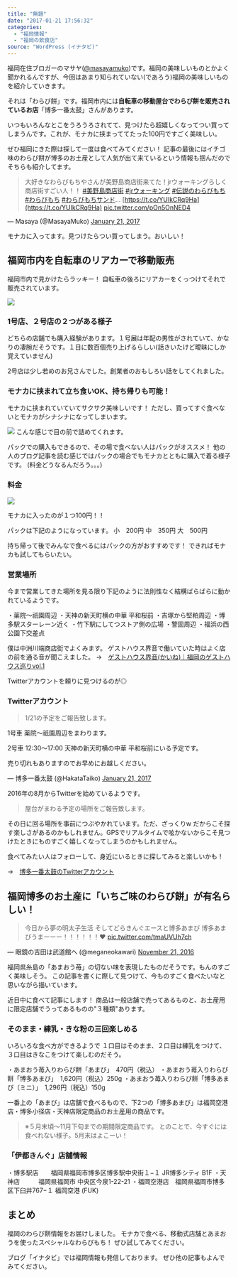 ```yaml
---
title: "無題"
date: "2017-01-21 17:56:32"
categories:
  - "福岡情報"
  - "福岡の飲食店"
source: "WordPress (イナタビ)"
---
```


福岡在住ブロガーのマサヤ([@masayamuko](https://twitter.com/MasayaMuko))です。福岡の美味しいものとかよく聞かれるんですが、今回はあまり知られていない(であろう)福岡の美味しいものを紹介していきます。

それは「わらび餅」です。福岡市内には**自転車の移動屋台でわらび餅を販売されているお店**「博多一番太鼓」さんがあります。

いつもいろんなとこをうろうろされてて、見つけたら超嬉しくなってつい買ってしまうんです。これが、モナカに挟まっててたった100円ですごく美味しい。

ぜひ福岡にきた際は探して一度は食べてみてください！
記事の最後にはイチゴ味のわらび餅が博多のお土産として人気が出て来ているという情報も掴んだのでそちらも紹介してます。

> 大好きなわらびもちやさんが美野島商店街来てた！jrウォーキングらしく商店街すごい人！！ [#美野島商店街](https://twitter.com/hashtag/%E7%BE%8E%E9%87%8E%E5%B3%B6%E5%95%86%E5%BA%97%E8%A1%97?src=hash) [#jrウォーキング](https://twitter.com/hashtag/jr%E3%82%A6%E3%82%A9%E3%83%BC%E3%82%AD%E3%83%B3%E3%82%B0?src=hash) [#伝説のわらびもち](https://twitter.com/hashtag/%E4%BC%9D%E8%AA%AC%E3%81%AE%E3%82%8F%E3%82%89%E3%81%B3%E3%82%82%E3%81%A1?src=hash) [#わらびもち](https://twitter.com/hashtag/%E3%82%8F%E3%82%89%E3%81%B3%E3%82%82%E3%81%A1?src=hash) [#わらびもちサンド](https://twitter.com/hashtag/%E3%82%8F%E3%82%89%E3%81%B3%E3%82%82%E3%81%A1%E3%82%B5%E3%83%B3%E3%83%89?src=hash)… [https://t.co/YUIkCRq9Ha](https://t.co/YUIkCRq9Ha) [pic.twitter.com/pOn5OnNED4](https://t.co/pOn5OnNED4)

— Masaya (@MasayaMuko) [January 21, 2017](https://twitter.com/MasayaMuko/status/822655826586431489)

モナカに入ってます。見つけたらつい買ってしまう。おいしい！

## 福岡市内を自転車のリアカーで移動販売

福岡市内で見かけたらラッキー！
自転車の後ろにリアカーをくっつけてそれで販売されています。

![](https://masayamuko.com/wp/wp-content/uploads/2017/01/写真-2017-01-10-14-45-17.jpg)

### 1号店、２号店の２つがある様子

どちらの店舗でも購入経験があります。１号展は年配の男性がされていて、かなりの凄腕だそうです。１日に数百個売り上げるらしい(話きいたけど曖昧にしか覚えていません)

2号店は少し若めのお兄さんでした。創業者のおもしろい話をしてくれました。

### モナカに挟まれて立ち食いOK、持ち帰りも可能！

モナカに挟まれていていてサクサク美味しいです！
ただし、買ってすぐ食べないとモナカがシナシナになってしまいます。

![](https://masayamuko.com/wp/wp-content/uploads/2017/01/写真-2017-01-10-14-45-07.jpg)
こんな感じで目の前で詰めてくれます。

パックでの購入もできるので、その場で食べない人はパックがオススメ！
他の人のブログ記事を読む感じではパックの場合でもモナカとともに購入で着る様子です。
(料金どうなるんだろう。。。)

### 料金
![](https://masayamuko.com/wp/wp-content/uploads/2017/01/写真-2017-01-10-14-44-54.jpg)

モナカに入ったのが１つ100円！！

パックは下記のようになっています。
小　200円
中　350円
大　500円

持ち帰って後でみんなで食べるにはパックの方がおすすめです！
できればモナカも試してもらいたい。

### 営業場所

今まで営業してきた場所を見る限り下記のように法則性なく結構ばらばらに動かれているようです。

・薬院〜祇園周辺
・天神の新天町横の中華 平和桜前
・吉塚から堅粕周辺
・博多駅スターレーン近く
・竹下駅にしてつストア側の広場
・警固周辺
・福浜の西公園下交差点

僕は中洲川端商店街でよくみます。
ゲストハウス界音で働いていた時はよく店の前を通る音が聞こえました。
→　[ゲストハウス界音(かいね)｜福岡のゲストハウス巡りvol.1](https://masayamuko.com/kaine/)

Twitterアカウントを頼りに見つけるのが◎

### Twitterアカウント
> 1/21の予定をご報告致します。

1号車
薬院〜祇園周辺をまわります。

2号車
12:30〜17:00
天神の新天町横の中華 平和桜前にいる予定です。

売り切れもありますのでお早めにお越しください。

— 博多一番太鼓 (@HakataTaiko) [January 21, 2017](https://twitter.com/HakataTaiko/status/822618617464426496)

2016年の8月からTwitterを始めているようです。
> 屋台がまわる予定の場所をご報告致します。

その日に回る場所を事前につぶやかれています。ただ、ざっくりw
だからこそ探す楽しさがあるのかもしれません。GPSでリアルタイムで呟かないからこそ見つけたときにものすごく嬉しくなってしまうのかもしれません。

食べてみたい人はフォローして、身近にいるときに探してみると楽しいかも！

→　[博多一番太鼓のTwitterアカウント](https://twitter.com/HakataTaiko)

## 福岡博多のお土産に「いちご味のわらび餅」が有名らしい！
> 今日から夢の明太子生活 そしてどらきんぐエースと博多あまび 博多あまびうまーーー！！！！！！❤ [pic.twitter.com/tmaUVUh7ch](https://t.co/tmaUVUh7ch)

— 眼鏡の吉田は武道館へ (@meganeokawari) [November 21, 2016](https://twitter.com/meganeokawari/status/800621479574413313)

福岡県糸島の「あまおう苺」の切ない味を表現したものだそうです。もんのすごく美味しそう。
この記事を書くに際して見つけて、今ものすごく食べたいなと思いながら描いています。

近日中に食べて記事にします！
商品は一般店舗で売ってあるものと、お土産用に限定店舗でうってあるものの"３種類"あります。

### そのまま・練乳・きな粉の三回楽しめる

いろいろな食べ方ができるようで
１口目はそのまま、２口目は練乳をつけて、３口目はきなこをつけて楽しむのだそう。

・あまおう苺入りわらび餅「あまび」　470円（税込）
・あまおう苺入りわらび餅「博多あまび」　1,620円（税込）250g
・あまおう苺入りわらび餅「博多あまび（ミニ）」　1,296円（税込）150g

一番上の「あまび」は店舗で食べるもので、下2つの「博多あまび」は福岡空港店・博多小径店・天神店限定商品のお土産用の商品です。

> ※５月末頃～11月下旬までの期間限定商品です。
とのことで、今すぐには食べれない様子。5月末はよこーい！

### 「伊都きんぐ」店舗情報

・博多駅店　　福岡県福岡市博多区博多駅中央街１−１ JR博多シティ B1F
・天神店　　　福岡県福岡市 中央区今泉1-22-21
・福岡空港店　福岡県福岡市博多区下臼井767−１ 福岡空港 (FUK)

## まとめ

福岡のわらび餅情報をお届けしました。
モナカで食べる、移動式店舗とあまおうを使ったスペシャルなわらびもち！
ぜひ試してみてください。

ブログ「イナタビ」では福岡情報も発信しております。
ぜひ他の記事もよんでみてください。